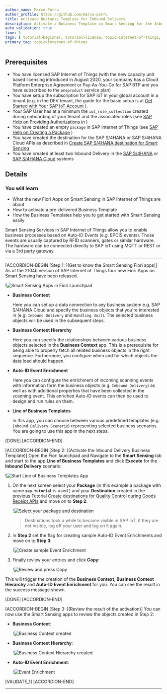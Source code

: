 ```yaml
---
author_name: Marco Porru
author_profile: https://github.com/marco-porru
title: Activate Business Template for Inbound Delivery
description: Activate a Business Template in Smart Sensing for the Inbound Delivery scenario.
auto_validation: true
time: 5
tags: [ tutorial>beginner, tutorial>license, topic>internet-of-things, products>sap-internet-of-things, products>sap-business-technology-platform  ]
primary_tag: topic>internet-of-things
---
```


## Prerequisites
-   You have licensed SAP Internet of Things (with the new capacity unit based licensing introduced in August 2020, your company has a Cloud Platform Enterprise Agreement or Pay-As-You-Go for SAP BTP and you have subscribed to the `oneproduct` service plan)
-   You have setup the subscription for SAP IoT in your global account in a tenant (e.g. in the DEV tenant, the guide for the basic setup is at [Get Started with Your SAP IoT Account](https://help.sap.com/viewer/195126f4601945cba0886cbbcbf3d364/latest/en-US/bfe6a46a13d14222949072bf330ff2f4.html) ).
-   Your SAP User has at a minimum the `iot_role_collection` created during onboarding of your tenant and the associated roles (see [SAP Help on Providing Authorizations in](https://help.sap.com/viewer/195126f4601945cba0886cbbcbf3d364/latest/en-US/2810dd61e0a8446d839c936f341ec46d.html) )
-   You have created an empty `package` in SAP Internet of Things (see [SAP Help on Creating a Package](https://help.sap.com/viewer/e057ad687acc4d2d8f2893609aff248b/latest/en-US/5ba36c7bc9af4576997f72d6dddfc951.html) )
-   You have created the destination for the SAP S/4HANA or SAP S/4HANA Cloud APIs as described in [Create SAP S/4HANA destination for Smart Sensing](iot-smartsensing-s4destinations)
-   You have created at least two Inbound Delivery in the [SAP S/4HANA](https://help.sap.com/viewer/2f36056ae9a044bba55bcbad204b7bc5/LATEST/en-US/439204028f9c4c7e9b91f04432db3879.html) or [SAP S/4HANA Cloud](hhttps://help.sap.com/viewer/588780cab2774a7ab9fffca3a7f919fe/LATEST/en-US/439204028f9c4c7e9b91f04432db3879.html) systems

## Details
### You will learn
-   What the new Fiori Apps on Smart Sensing in SAP Internet of Things are about
-   How to activate a pre-delivered Business Template
-   How the Business Templates help you to get started with Smart Sensing easily

Smart Sensing Services in SAP Internet of Things allow you to enable business processes based on Auto-ID Events (e.g. EPCIS events). Those events are usually captured by RFID scanners, gates or similar hardware. The hardware can be connected directly to SAP IoT using MQTT or REST or via a 3rd party gateway.

---

[ACCORDION-BEGIN [Step 1: ](Get to know the Smart Sensing Fiori apps)]
As of the 2104b version of SAP Internet of Things four new Fiori Apps on Smart Sensing have been released.

!![Smart Sensing Apps in Fiori Launchpad](SmartSensing.png)

-   **Business Context**

      Here you can set up a data connection to any business system e.g. SAP S/4HANA Cloud and specify the business objects that you're interested in (e.g. `Inbound Delivery` and `Handling Unit`). The selected business objects will be used in the subsequent steps.

-   **Business Context Hierarchy**

      Here you can specify the relationships between various business objects selected in the **Business Context** app. This is a prerequisite for being able to properly fetch all related business objects in the right sequence. Furthermore, you configure when and for which objects the data load should happen.

-   **Auto-ID Event Enrichment**

      Here you can configure the enrichment of incoming scanning events with information form the business objects (e.g. `Inbound Delivery`) as well as with additional properties that have been collected in the scanning event. This enriched Auto-ID events can then be used to design and run rules on them.

-   **Line of Business Templates**

      In this app, you can choose between various predefined templates (e.g. `Inbound Delivery Scenario`) representing selected business scenarios. You are going to use this app in the next steps.

[DONE]
[ACCORDION-END]

[ACCORDION-BEGIN [Step 2: ](Activate the Inbound Delivery Business Template)]
Open the Fiori launchpad and Navigate to the **Smart Sensing** tab and start to the app **Line of Business Templates** and click **Execute** for the **Inbound Delivery** scenario:

!![Start Line of Business Templates App](ActivateTemplate1.png)

1.  On the next screen select your **Package** (in this example a package with name  **`sap.tutorial`** is used ) and your **Destination** created in the previous Tutorial [Create destinations for Quality Control during Goods Receipt APIs](iot-smartsensing-qcgr-destinations) and move on to **Step 2**:

    !![Select your package and destination](ActivateTemplate2.png)

    > Destinations took a while to became visible in SAP IoT, if they are not visible, log off your user and log on it again.

2.  In **Step 2** set the flag for creating sample Auto-ID Event Enrichments and move on to **Step 3**:

    !![Create sample Event Enrichment](ActivateTemplate3.png)

3.  Finally review your entries and click **Copy**:

    !![Review and press Copy](CopyTemplate.png)

This will trigger the creation of the **Business Context**, **Business Context Hierarchy** and **Auto-ID Event Enrichment** for you. You can see the result in the success message shown.

[DONE]
[ACCORDION-END]

[ACCORDION-BEGIN [Step 3: ](Review the result of the activation)]
You can now use the Smart Sensing apps to review the objects created in Step 2:

-   **Business Context**:

    !![Business Context created](BusinessContext.png)

-   **Business Context Hierarchy**:

    !![Business Context Hierarchy created](BusinessContextHierarchy.png)

-   **Auto-ID Event Enrichment**:

    !![Event Enrichment](EventEnrichment.png)

[VALIDATE_1]
[ACCORDION-END]

---
